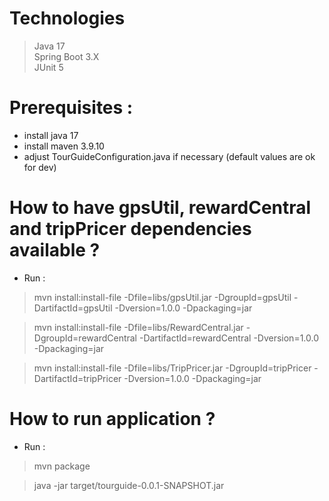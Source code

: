 # Technologies

> Java 17  
> Spring Boot 3.X  
> JUnit 5  

# Prerequisites :

- install java 17
- install maven 3.9.10
- adjust TourGuideConfiguration.java if necessary (default values are ok for dev) 

# How to have gpsUtil, rewardCentral and tripPricer dependencies available ?

- Run : 
> mvn install:install-file -Dfile=libs/gpsUtil.jar -DgroupId=gpsUtil -DartifactId=gpsUtil -Dversion=1.0.0 -Dpackaging=jar  

> mvn install:install-file -Dfile=libs/RewardCentral.jar -DgroupId=rewardCentral -DartifactId=rewardCentral -Dversion=1.0.0 -Dpackaging=jar  

> mvn install:install-file -Dfile=libs/TripPricer.jar -DgroupId=tripPricer -DartifactId=tripPricer -Dversion=1.0.0 -Dpackaging=jar

# How to run application ?

- Run :
> mvn package

> java -jar target/tourguide-0.0.1-SNAPSHOT.jar